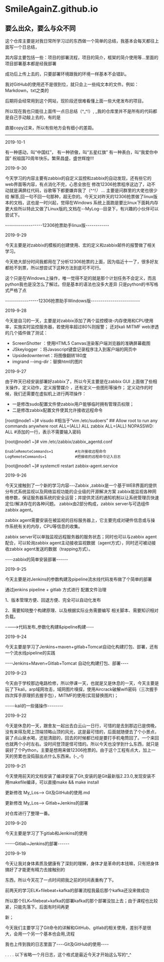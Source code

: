 # SmileAgainZ.github.io
##                        要么出众，要么与众不同

这个仓库主要是对我日常所学习过的东西做一个简单的总结，我基本会每天都往上面写一个日总结，

其内容主要包括一些：项目的部署流程，项目的简介，框架的简介使用等...里面的项目部署基本都是经我部署

成功后上传上去的，只要部署环境跟我的环境一样基本不会错趴。

我对GitHub的使用还不是很到位，就只会上一些纯文本的文件。例如：Markdown，txt之类的

后期将会经常用到这个网站，现阶段还很难看懂上面一些大佬发布的项目。

所以现在我也只能往上面传一点日总结（^_^!）, _我的仓库里并不是所有的代码都是自己手动敲上去的，有的是

直接copy过来，所以有些地方会有细小的差距。

----------------------------------------------------------------------------------
2019-10-1

有一种感动，叫“中国红”，
有一种骄傲，叫“五星红旗”
有一种表白，叫“我爱你中国”
祝祖国70周年快乐。繁荣昌盛，盛世辉煌!!!

2019-9-30

今天学习的内容主要有zabbix的自定义监控和zabbix的自动发现，还有些它的web界面等内容，有点消化不完，心思全放在
修改12306抢票程序这边了，动不动就是满屏红代码，谷歌等下都要嫌弃我了（^_^!） ..._ 主要是问群里的大佬也很少给
解答,回一句不回一句那种，超无奈的。今天又对昨天的12306抢票做了linux版本的文档，这也是一时兴起，觉得在Windows
系统上面跑是要比linux下面耗内存更大些所以特此又做了Linux版的,文档在--MyLog--目录下，有兴趣的小伙伴可以尝试下。

-------------------12306抢票助手linux版------------


2019-9-29

今天主要是对zabbix的模板的创建使用、宏的定义和zabbix邮件的报警做了相关学习。

今天绝大部分时间我都用在了分析12306抢票的上面，因为临近十一了，很多好友都抢不到票，所以想尝试下这种方法到底可不可行。

这个只是在Windows上操作，唯一觉得不足的就是那个计划任务不会定义，而且python我也是没怎么了解过。但是基本的语法也没多大差异
只是python的书写格式严格了点

-----------------12306抢票助手Windows版-------------------------


2019-9-28

今天是自习的一天，主要是对zabbix添加了两个监控模块-内存使用和CPU使用率，实施实时监控服务器，若使用率超过80%则报警；
还对kali MITMF web渗透的几个插件做了测试：

- ScreenShotter ：使用HTML5 Canvas渲染客户端浏览器的准确屏幕截图
- JSkeylogger ：将Javascript键盘记录程序注入到客户端的网页中
- Upsidedownternet：将图像翻转180度
- imgrand --img-dir：替换html的图片
 
2019-9-27

由于昨天已经安装部署好zabbix了，所以今天主要是在zabbix GUI 上面做了些相关操作，定义动作，定义报警媒介
，还有定义一些图形等操作；
定义动作的时候，我们还需要在虚拟机上进行两项操作：

- 一是修改sudo配置文件使zabbix用户能够临时拥有管理员权限；
- 二是修改zabbix配置文件使其允许接收远程命令

[root@node1 ~]# visudo          #相当于“vim /etc/sudoers”
    ## Allow root to run any commands anywhere
    root    ALL=(ALL)   ALL
    zabbix    ALL=(ALL)   NOPASSWD: ALL     #添加的一行，表示不需要输入密码

[root@node1 ~]# vim /etc/zabbix/zabbix_agentd.conf

    EnableRemoteCommands=1          #允许接收远程命令
    LogRemoteCommands=1             #把接收的远程命令记入日志

[root@node1 ~]# systemctl restart zabbix-agent.service




2019-9-26

今天又接触到了一个新的学习内容---Zabbix ,zabbix是一个基于WEB界面的提供分布式系统监视以及网络监视功能的企业级的开源解决方案
zabbix能监视各种网络参数，保证服务器系统的安全运营；并提供灵活的通知机制以让系统管理员快速定位/解决存在的各种问题。
zabbix由2部分构成，zabbix server与可选组件zabbix agent。

zabbix agent需要安装在被监视的目标服务器上，它主要完成对硬件信息或与操作系统有关的内存，CPU等信息的收集。

zabbix server可以单独监视远程服务器的服务状态；同时也可以与zabbix agent配合，可以轮询zabbix agent主动接收监视数据（agent方式），同时还可被动接收zabbix agent发送的数据（trapping方式）。

----zabbix的简单安装部署------


2019-9-25

今天主要是对Jenkins的参数构建及pipeline流水线代码发布做了个简单的部署

通过jenkins pipeline + gitlab 方式进行 配置文件治理

  1、版本管理方便、回退方便、完全可以自动化发布

  2、需要知晓整个构建原理、以及根据实际业务需要编写 相关脚本、需要知识相对负载。

---->代码发布_参数化构建&pipeline构建----

2019-9-24

今天主要是学习了Jenkins+maven+gitlab+Tomcat自动化构建打包、部署，还有一个流水线pipeline的实践

----Jenkins+Maven+Gitlab+Tomcat 自动化构建打包、部署----

2019-9-23

今天由于学校那边电路检修，所以停课一天，也就是又是休息的一天，今天主要是玩了下kali，arp域网攻击，域网图片嗅探，使用Aircrack破解wifi密码（三次握手四次挥手原理抓去握手包），MITMF的使用(实现替换图片)；

-----kali的一些骚操作--------


2019-9-22

今天是休息的一天，跟舍友一起出去白云山一日行，可惜的是去到那边已是傍晚，没有来得及爬上顶端领略山顶的风光，这是最可惜的，后面就随便去了个小景点，装了点山泉水喝，还挺清甜的，回去的时候都已经是要打手机电筒回了。一个来回也就两个小时左右。没时间登顶是怪可惜的。所以今天也没学到什么东西，就只是装好了个Python，主要是想用来做12306抢票的。由于这个工程有点大，加上一天的劳累也没捣鼓出点什么东西来。(-_-!)

2019-9-21

今天使用前天的文档安装了编译安装了Git,安装的是Git最新版2.23.0,发现安装不用makefile编译，可以直接make && make install

更新修改 My_Los-->  Git及GitHub的使用.md

更新修改 My_Los-->  Gitlab+Jenkins的部署
 
对仓库进行了整理一番。


2019-9-20 

今天主要是学习了下gitlab和Jenkins的使用

-----Gitlab+Jenkins的部署------


2019-9-19

今天让我对身体素质及健康有了深刻的理解，身体才是革命的本钱嘛，只有把身体搞好了才能更有精力去接触别的

东西，所以今天花了一点时间把我之前的时间表重构了下。

前两天的学习ELK+filebeat+kafka的部署流程我最后那个kafka还没来做成功

所以那个ELK+filebeat+kafka的部署kafka的那个部署没加上去；由于课程也比较紧，只能先落下。后面有时间再更

新；

今天我们主要学习了Git命令的详解和GitHub、gitlab的相关使用，差别不是很大，会用一个另一个基本也会用,流程

我也上传到我的日志里面了----Git及GitHub的使用----


. . . . 以下省略一个月日志，这个格式是最近今天才开始这么写的^_^


